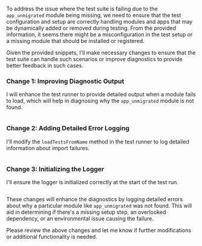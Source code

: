 To address the issue where the test suite is failing due to the `app_unmigrated` module being missing, we need to ensure that the test configuration and setup are correctly handling modules and apps that may be dynamically added or removed during testing. From the provided information, it seems there might be a misconfiguration in the test setup or a missing module that should be installed or registered.

Given the provided snippets, I'll make necessary changes to ensure that the test suite can handle such scenarios or improve diagnostics to provide better feedback in such cases.

### Change 1: Improving Diagnostic Output

I will enhance the test runner to provide detailed output when a module fails to load, which will help in diagnosing why the `app_unmigrated` module is not found.

```xml

```

### Change 2: Adding Detailed Error Logging

I'll modify the `loadTestsFromName` method in the test runner to log detailed information about import failures.

```xml

```

### Change 3: Initializing the Logger

I'll ensure the logger is initialized correctly at the start of the test run.

```xml

```

These changes will enhance the diagnostics by logging detailed errors about why a particular module like `app_unmigrated` was not found. This will aid in determining if there's a missing setup step, an overlooked dependency, or an environmental issue causing the failure.

Please review the above changes and let me know if further modifications or additional functionality is needed.